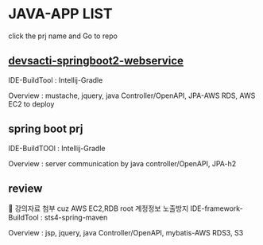 # JAVA-APP LIST
click the prj name and Go to repo

## [devsacti-springboot2-webservice](https://github.com/devsacti/devsacti-springboot2-webservice)
IDE-BuildTool : Intellij-Gradle

Overview : mustache, jquery, java Controller/OpenAPI, JPA-AWS RDS, AWS EC2 to deploy

## spring boot prj
IDE-BuildTOOl : Intellij-Gradle

Overview : server communication by java controller/OpenAPI, JPA-h2

## review
🚩 강의자료 첨부 cuz AWS EC2,RDB root 계정정보 노출방지
IDE-framework-BuildTool : sts4-spring-maven

Overview : jsp, jquery, java Controller/OpenAPI, mybatis-AWS RDS3, S3

